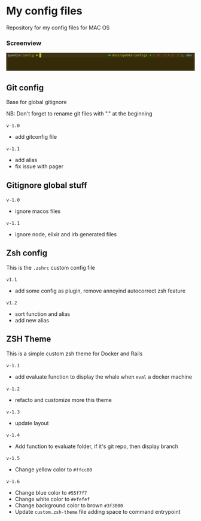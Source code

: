 # My config files

Repository for my config files for MAC OS

### Screenview

![Screenshot](images/iterm_session.png)

## Git config

Base for global gitignore

NB: Don't forget to rename git files with "." at the beginning

`v-1.0`

- add gitconfig file

`v-1.1`

- add alias
- fix issue with pager

## Gitignore global stuff

`v-1.0`

- ignore macos files

`v-1.1`

- ignore node, elixir and irb generated files

## Zsh config

This is the `.zshrc` custom config file

`v1.1`

- add some config as plugin, remove annoyind autocorrect zsh feature

`v1.2`

- sort function and alias
- add new alias

## ZSH Theme

This is a simple custom zsh theme for Docker and Rails

`v-1.1`

- add evaluate function to display the whale when `eval` a docker machine

`v-1.2`

- refacto and customize more this theme

`v-1.3`

- update layout

`v-1.4`

- Add function to evaluate folder, if it's git repo, then display branch

`v-1.5`

- Change yellow color to `#ffcc00`

`v-1.6`

- Change blue color to `#55f7f7`
- Change white color to `#efefef`
- Change background color to brown `#3f3000`
- Update `custom.zsh-theme` file adding space to command entrypoint

